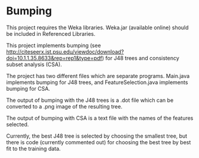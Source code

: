 Bumping
=======
This project requires the Weka libraries.  Weka.jar (available online) should be included in Referenced Libraries.

This project implements bumping (see http://citeseerx.ist.psu.edu/viewdoc/download?doi=10.1.1.35.8633&rep=rep1&type=pdf) for J48 trees and consistency subset analysis (CSA).

The project has two different files which are separate programs.  Main.java implements bumping for J48 trees, and FeatureSelection.java implements bumping for CSA.

The output of bumping with the J48 trees is a .dot file which can be converted to a .png image of the resulting tree.

The output of bumping with CSA is a text file with the names of the features selected.

Currently, the best J48 tree is selected by choosing the smallest tree, but there is code (currently commented out) for choosing the best tree by best fit to the training data.
